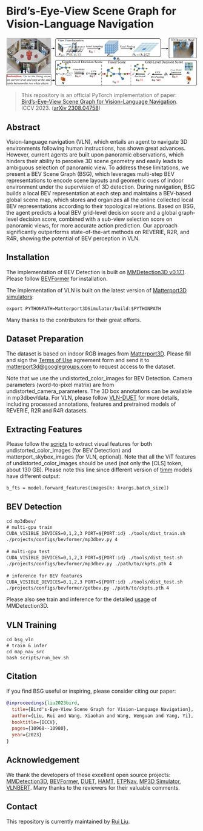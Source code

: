 # Bird’s-Eye-View Scene Graph for Vision-Language Navigation

![](assets/overview.png)

> This repository is an official PyTorch implementation of paper:<br>
> [Bird’s-Eye-View Scene Graph for Vision-Language Navigation](https://arxiv.org/abs/2308.04758).<br>
> ICCV 2023. ([arXiv 2308.04758](https://arxiv.org/abs/2308.04758))


## Abstract
Vision-language navigation (VLN), which entails an agent to navigate 3D environments following human instructions, has shown great advances. However, current agents are built upon panoramic observations, which hinders their ability to perceive 3D scene geometry and easily leads to ambiguous selection of panoramic view. To address these limitations, we present a BEV Scene Graph (BSG), which leverages multi-step BEV representations to encode scene layouts and geometric cues of indoor environment under the supervision of 3D detection. During navigation, BSG builds a local BEV representation at each step and maintains a BEV-based global scene map, which stores and organizes all the online collected local BEV representations according to their topological relations. Based on BSG, the agent predicts a local BEV grid-level decision score and a global graph-level decision score, combined with a sub-view selection score on panoramic views, for more accurate action prediction. Our approach significantly outperforms state-of-the-art methods on REVERIE, R2R, and R4R, showing the potential of BEV perception in VLN.

## Installation
The implementation of BEV Detection is built on [MMDetection3D v0.17.1](https://github.com/open-mmlab/mmdetection3d). Please follow [BEVFormer](https://github.com/fundamentalvision/BEVFormer) for installation. 

The implementation of VLN is built on the latest version of [Matterport3D simulators](https://github.com/peteanderson80/Matterport3DSimulator):
```
export PYTHONPATH=Matterport3DSimulator/build:$PYTHONPATH
```

Many thanks to the contributors for their great efforts.

## Dataset Preparation
The dataset is based on indoor RGB images from [Matterport3D](https://niessner.github.io/Matterport/). Please fill and sign the [Terms of Use](http://kaldir.vc.in.tum.de/matterport/MP_TOS.pdf) agreement form and send it to matterport3d@googlegroups.com to request access to the dataset. 

Note that we use the undistorted_color_images for BEV Detection. Camera parameters (word-to-pixel matrix) are from undistorted_camera_parameters. The 3D box annotations can be available in mp3dbev/data. For VLN, please follow [VLN-DUET](https://github.com/cshizhe/VLN-DUET) for more details, including processed annotations, features and pretrained models of REVERIE, R2R and R4R datasets.



## Extracting Features
Please follow the [scripts](https://github.com/cshizhe/VLN-HAMT/tree/main/preprocess) to extract visual features for both undistorted_color_images (for BEV Detection) and matterport_skybox_images (for VLN, optional). Note that all the ViT features of undistorted_color_images should be used (not only the [CLS] token, about 130 GB). Please note this line since different version of [timm](https://github.com/huggingface/pytorch-image-models) models have different output: 
```
b_fts = model.forward_features(images[k: k+args.batch_size])
```

## BEV Detection
```shell
cd mp3dbev/
# multi-gpu train
CUDA_VISIBLE_DEVICES=0,1,2,3 PORT=${PORT:id} ./tools/dist_train.sh ./projects/configs/bevformer/mp3dbev.py 4

# multi-gpu test
CUDA_VISIBLE_DEVICES=0,1,2,3 PORT=${PORT:id} ./tools/dist_test.sh ./projects/configs/bevformer/mp3dbev.py ./path/to/ckpts.pth 4

# inference for BEV features
CUDA_VISIBLE_DEVICES=0,1,2,3 PORT=${PORT:id} ./tools/dist_test.sh ./projects/configs/bevformer/getbev.py ./path/to/ckpts.pth 4
```
Please also see train and inference for the detailed [usage](https://github.com/open-mmlab/mmdetection3d) of MMDetection3D.

## VLN Training
```shell
cd bsg_vln
# train & infer
cd map_nav_src
bash scripts/run_bev.sh 
```

## Citation

If you find BSG useful or inspiring, please consider citing our paper:

```bibtex
@inproceedings{liu2023bird,
  title={Bird's-Eye-View Scene Graph for Vision-Language Navigation},
  author={Liu, Rui and Wang, Xiaohan and Wang, Wenguan and Yang, Yi},
  booktitle={ICCV},
  pages={10968--10980},
  year={2023}
}
```

## Acknowledgement
We thank the developers of these excellent open source projects: [MMDetection3D](https://github.com/open-mmlab/mmdetection3d), [BEVFormer](https://github.com/fundamentalvision/BEVFormer/tree/master), [DUET]([VLN-DUET](https://github.com/cshizhe/VLN-DUET)), [HAMT](https://github.com/cshizhe/VLN-HAMT), [ETPNav](https://github.com/MarSaKi/ETPNav), [MP3D Simulator](https://github.com/peteanderson80/Matterport3DSimulator), [VLNBERT](https://github.com/YicongHong/Recurrent-VLN-BERT). Many thanks to the reviewers for their valuable comments.

## Contact
This repository is currently maintained by [Rui Liu](mailto:rui.liu@zju.edu.cn).
